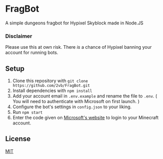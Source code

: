 # FragBot

A simple dungeons fragbot for Hypixel Skyblock made in Node.JS

### Disclaimer
Please use this at own risk. There *is* a chance of Hypixel banning your account for running bots.

## Setup

1. Clone this repository with `git clone https://github.com/2vb/FragBot.git`
2. Install dependencies with `npm install`
3. Add your account email in `.env.example` and rename the file to `.env`. ( You will need to authenticate with Microsoft on first launch. )
4. Configure the bot's settings in `config.json` to your liking.
5. Run `npm start`
6. Enter the code given on [Microsoft's website](https://microsoft.com/link) to login to your Minecraft account.


## License
[MIT](https://choosealicense.com/licenses/mit/)
